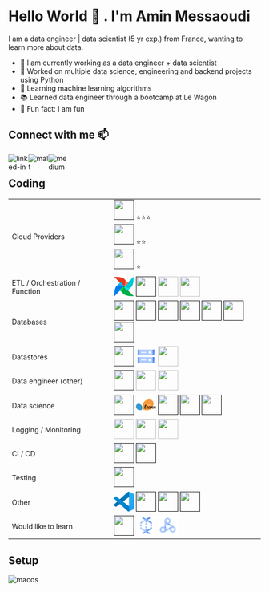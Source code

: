 # Hello World 👋 . I'm Amin Messaoudi
I am a data engineer | data scientist (5 yr exp.) from France, wanting to learn more about data.
- 🔭 I am currently working as a data engineer + data scientist
- 🧪 Worked on multiple data science, engineering and backend projects using Python
- 🌱 Learning machine learning algorithms
- 📚 Learned data engineer through a bootcamp at Le Wagon
- 💬 Fun fact: I am fun

## Connect with me 📫
[<img align="left" alt="linked-in" src="https://www.vectorlogo.zone/logos/linkedin/linkedin-tile.svg" width="40" height="40"/>](https://www.linkedin.com/in/amin-messaoudi/)
[<img align="left" alt="malt" src="https://www.malt.com/bimi/malt.svg" width="40" height="40"/>](https://www.malt.fr/profile/aminmessaoudi)
[<img align="left" alt="medium" src="https://www.vectorlogo.zone/logos/medium/medium-tile.svg" width="40" height="40"/>](https://medium.com/@amessaoudi)
<br>

## Coding

<table>
  <tr>
    <td> Cloud Providers </td>
    <td>
      <div>
        <a href=""><img src="https://github.com/gilbarbara/logos/blob/main/logos/aws.svg" width="40" height="40"></img></a>
        <span>⭐️⭐️⭐️</span>
      </div>
      <div>
        <a href=""><img src="https://www.vectorlogo.zone/logos/google_cloud/google_cloud-icon.svg" width="40" height="40"></img></a>
        <span>⭐️⭐️</span>
      </div>
      <div>
        <a href=""><img src="https://github.com/gilbarbara/logos/blob/main/logos/microsoft-azure.svg" width="40" height="40"></img></a>
        <span>⭐️</span>
      </div>
    </td>
  </tr>
  <tr>
    <td> ETL / Orchestration / Function </td>
    <td>
      <a href=""><img src="https://github.com/apache/airflow/blob/main/docs/apache-airflow/img/logos/airflow_64x64_emoji_transparent.png" width="40" height="40"></img></a>
      <a href=""><img src="https://github.com/gilbarbara/logos/blob/main/logos/aws-lambda.svg" width="40" height="40"></img></a>
      <a href="https://aws.amazon.com/fr/eventbridge/"><img src="https://github.com/gilbarbara/logos/blob/main/logos/aws-eventbridge.svg" width="40" height="40"></img></a>
      <a href="https://www.dataiku.com"><img src="https://github.com/simple-icons/simple-icons/blob/master/icons/dataiku.svg" width="40" height="40"></img></a>
    </td>
  </tr>
  <tr>
    <td> Databases </td>
    <td>
      <a href=""><img src="https://github.com/gilbarbara/logos/blob/main/logos/aws-athena.svg" width="40" height="40"></img></a>
      <a href=""><img src="https://github.com/gilbarbara/logos/blob/main/logos/aws-redshift.svg" width="40" height="40"></img></a>
      <a href=""><img src="https://github.com/gilbarbara/logos/blob/main/logos/aws-redshift.svg" width="40" height="40"></img></a>
      <a href=""><img src="https://github.com/gilbarbara/logos/blob/main/logos/aws-dynamodb.svg" width="40" height="40"></img></a>
      <a href=""><img src="https://www.vectorlogo.zone/logos/mongodb/mongodb-icon.svg" width="40" height="40"></img></a>
      <a href=""><img src="https://www.vectorlogo.zone/logos/postgresql/postgresql-icon.svg" width="40" height="40"></img></a>
      <a href=""><img src="https://www.vectorlogo.zone/logos/elastic/elastic-icon.svg" width="40" height="40"></img></a>
   </td>
  </tr>
  <tr>
    <td> Datastores </td>
    <td>
      <a href=""><img src="https://github.com/gilbarbara/logos/blob/main/logos/aws-s3.svg" width="40" height="40"></img></a>
      <a href=""><img src="https://github.com/AwesomeLogos/google-cloud-icons/blob/main/docs/images/cloud_storage.svg" width="40" height="40"></img></a>
      <a href="https://azure.microsoft.com/en-us/products/storage/blobs"><img src="https://github.com/benc-uk/icon-collection/blob/master/azure-patterns/storage-blobs.svg" width="40" height="40"></img></a>
   </td>
  </tr>
  <tr>
    <td> Data engineer (other) </td>
    <td>
      <a href=""><img src="https://www.vectorlogo.zone/logos/apache_spark/apache_spark-icon.svg" width="40" height="40"></img></a>
      <a href="https://aws.amazon.com/fr/secrets-manager/"><img src="https://github.com/gilbarbara/logos/blob/main/logos/aws-secrets-manager.svg" width="40" height="40"></img></a>
      <a href="https://docs.aws.amazon.com/systems-manager/latest/userguide/systems-manager-parameter-store.html"><img src="https://github.com/gilbarbara/logos/blob/main/logos/aws-systems-manager.svg" width="40" height="40"></img></a>
    </td>
  </tr>
  <tr>
    <td> Data science </td>
    <td>
      <a href=""><img src="https://www.vectorlogo.zone/logos/python/python-icon.svg" width="40" height="40"></img></a>
      <a href=""><img src="https://github.com/devicons/devicon/blob/master/icons/scikitlearn/scikitlearn-original.svg" width="40" height="40"></img></a>
      <a href=""><img src="https://github.com/get-icon/geticon/blob/master/icons/pandas-icon.svg" width="40" height="40"></img></a>
      <a href=""><img src="https://www.vectorlogo.zone/logos/jupyter/jupyter-icon.svg" width="40" height="40"></img></a>
      <a href=""><img src="https://github.com/simple-icons/simple-icons/blob/master/icons/dataiku.svg" width="40" height="40"></img></a>
    </td>
  </tr>
  <tr>
    <td> Logging / Monitoring </td>
    <td>
      <a href="https://aws.amazon.com/fr/cloudwatch/"><img src="https://github.com/gilbarbara/logos/blob/main/logos/aws-cloudwatch.svg" width="40" height="40"></img></a>
      <a href="https://aws.amazon.com/fr/sns/"><img src="https://github.com/gilbarbara/logos/blob/main/logos/aws-sns.svg" width="40" height="40"></img></a>
      <a href="https://sentry.io"><img src="https://www.vectorlogo.zone/logos/sentryio/sentryio-icon.svg" width="40" height="40"></img></a>
   </td>
  </tr>
  <tr>
    <td> CI / CD </td>
    <td>
      <a href=""><img src="https://www.vectorlogo.zone/logos/github/github-icon.svg" width="40" height="40"></img></a>
      <a href=""><img src="https://www.vectorlogo.zone/logos/jenkins/jenkins-icon.svg" width="40" height="40"></img></a>
   </td>
  </tr>
  <tr>
    <td> Testing </td>
    <td>
      <a href=""><img src="https://www.vectorlogo.zone/logos/pytest/pytest-icon.svg" width="40" height="40"></img></a>
   </td>
  </tr>
  <tr>
    <td> Other </td>
    <td>
      <a href=""><img src="https://github.com/cncf/landscape/blob/master/hosted_logos/vscode.svg" width="40" height="40"></img></a>
      <a href=""><img src="https://www.vectorlogo.zone/logos/gitlab/gitlab-icon.svg" width="40" height="40"></img></a>
      <a href=""><img src="https://www.vectorlogo.zone/logos/getpostman/getpostman-icon.svg" width="40" height="40"></img></a>
      <a href=""><img src="https://www.beekeeperstudio.io/static/press-kit/bk-logo-icon-lightbg.svg" width="40" height="40"></img></a>
   </td>
  </tr>
  <tr>
    <td> Would like to learn </td>
    <td>
      <a href=""><img src="https://www.vectorlogo.zone/logos/apache_kafka/apache_kafka-icon.svg" width="40" height="40"></img></a>
      <a href=""><img src="https://github.com/AwesomeLogos/google-cloud-icons/blob/main/docs/images/dataflow.svg" width="40" height="40"></img></a>
      <a href=""><img src="https://github.com/AwesomeLogos/google-cloud-icons/blob/main/docs/images/dataproc.svg" width="40" height="40"></img></a>
   </td>
  </tr>



</table>



## Setup
<img align="left" alt="macos" src="https://img.shields.io/badge/Apple-MacBook_Air_15_M2-999999?style=for-the-badge&logo=apple&logoColor=white" />
<!-- <img align="left" src="https://badgen.net/badge/icon/iTerm2?icon=terminal&label"> -->
<br>
<br>

<!-- Sources
[1] https://javascript.plainenglish.io/how-to-create-a-kick-ass-github-profile-in-5-minutes-19a8e8d0693b
[2] https://dev.to/envoy_/150-badges-for-github-pnk
-->
